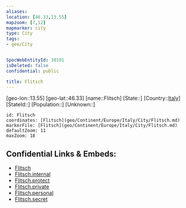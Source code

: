 ```yaml
---
aliases: 
location: [46.33,13.55]
mapzoom: [7,12] 
mapmarker: city 
type: City
tags:
- geo/City


SpocWebEntityId: 30191
isDeleted: false
confidential: public

title: Flitsch
---
```

[geo-lon::13.55]
[geo-lat::46.33]
[name::Flitsch]
[State::]
[Country::[Italy](geo/Continent/Europe/Italy.md)]
[StateId::]
[Population::]
[Unknown::]


```leaflet
id: Flitsch
coordinates: [Flitsch](geo/Continent/Europe/Italy/City/Flitsch.md)
markerFile: [Flitsch](geo/Continent/Europe/Italy/City/Flitsch.md)
defaultZoom: 11 
maxZoom: 18
```


## Confidential Links & Embeds: 
- [Flitsch](../../../../../../_public/geo/Continent/Europe/Italy/City/Flitsch.md) 
- [Flitsch.internal](../../../../../../_internal/geo/Continent/Europe/Italy/City/Flitsch.internal.md) 
- [Flitsch.protect](../../../../../../_protect/geo/Continent/Europe/Italy/City/Flitsch.protect.md) 
- [Flitsch.private](../../../../../../_private/geo/Continent/Europe/Italy/City/Flitsch.private.md) 
- [Flitsch.personal](../../../../../../_personal/geo/Continent/Europe/Italy/City/Flitsch.personal.md) 
- [Flitsch.secret](../../../../../../_secret/geo/Continent/Europe/Italy/City/Flitsch.secret.md) 
